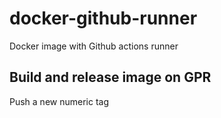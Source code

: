 # docker-github-runner

Docker image with Github actions runner

## Build and release image on GPR

Push a new numeric tag
